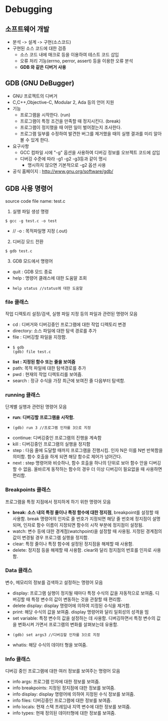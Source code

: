 # Debugging
## 소프트웨어 개발
- 분석 -> 설계 -> 구현(소스코드)
- 구현된 소스 코드에 대한 검증
  - 소스 코드 내에 매크로 등을 이용하여 테스트 코드 삽입
  - 오류 처리 기능(errno, perror, assert) 등을 이용한 오류 분석
  - **GDB 와 같은 디버거 사용**
## GDB (GNU DeBugger)
- GNU 프로젝트의 디버거
- C,C++,Objective-C, Modular 2, Ada 등의 언어 지원
- 기능
  - 프로그램을 시작한다. (run)
  - 프로그램이 특정 조건을 만족할 때 정지시킨다. (break)
  - 프로그램이 정지했을 때 어떤 일이 벌어졌는지 조사한다.
  - 프로그램 일부를 수정하여 발견한 버그를 제거했을 때의 실행 결과를 미리 알아볼 수 있게 한다.
- 요구사항
  - GCC 컴파일 시에 "-g" 옵션을 사용하여 디버깅 정보를 오브젝트 코드에 삽입
  - 디버깅 수준에 따라 -g1 -g2 -g3등과 같이 명시
    - 명시하지 않으면 기본적으로 -g2 옵션 사용
- 공식 홈페이지 : http://www.gnu.org/software/gdb/
## GDB 사용 명령어
source code file name: test.c
1. 실행 파일 생성 명령 
  ```
  $ gcc -g test.c -o test
  ```
- // -o : 목적파일명 지정 (.out)
2. 디버깅 모드 전환
  ```
  $ gdb test.c
  ```
3. GDB 모드에서 명령어
  - quit : GDB 모드 종료
  - help : 명령어 클래스에 대한 도움말 조회
  - ```
    help status //status에 대한 도움말
    ```
### file 클래스
작업 디렉토리 설정/검색, 실행 파일 지정 등의 파일과 관련된 명령어 모음
  - cd : 디버거와 디버깅중인 프로그램에 대한 작업 디렉토리 변경
  - directory: 소스 파일에 대한 탐색 경로를 추가
  - file : 디버깅할 파일을 지정함.
  - ```
    $ gdb
    (gdb) file test.c
    ```
  - **list : 지정된 함수 또는 줄을 보여줌**
  - path: 목적 파일에 대한 탐색경로를 추가
  - pwd : 현재의 작업 디렉토리를 보여줌.
  - search : 정규 수식을 가장 최근에 보여진 줄 다음부터 탐색함.
### running 클래스
단계별 실행과 관련된 명령어 모음
  - **run: 디버깅할 프로그램을 시작함.**
  - ```
    (gdb) run 3 //프로그램 인자를 3으로 지정
    ```
  - continue: 디버깅중인 프로그램의 진행을 계속함
  - kill : 디버깅중인 프로그램의 실행을 정지함
  - step : 다음 줄에 도달할 때까지 프로그램을 진행시킴. 인자 N은 이를 N번 반복함을 의미함. 함수 호출을 하게 되면 해당 함수로 제어가 넘어간다.
  - next : step 명령어와 비슷하나, 함수 호출을 하나의 단위로 보아 함수 안을 디버깅할 수 없음. 올바르게 동작하는 함수의 경우 더 이상 디버깅이 필요없을 때 사용하면 편리함.
### Breakpoints 클래스
프로그램을 특정 지점에서 정지하게 하기 위한 명령어 모음
  - **break: 소스 내의 특정 줄이나 특정 함수에 대한 정지점**, breakpoint를 설정할 때 사용함. break 명령어의 인자로 줄 번호가 지정되면 해당 줄 번호에 정지점이 설명되며, 인자로 함수 이름이 지정되면 함수의 시작 부분에 정지점이 설정됨.
  - watch: 변수 등에 대한 경계점(watchpoint)을 설정할 때 사용됨. 지정된 경계점의 값이 변경될 경우 프로그램 실행을 정지함.
  - clear: 특정 줄이나 특정 함수에 설정된 정지점을 해제할 때 사용함.
  - delete: 정지점 등을 해제할 때 사용함. clear와 달리 정지점의 번호를 인자로 사용함.
### Data 클래스
변수, 메모리의 정보를 검색하고 설정하는 명령어 모음
  - display: 프로그램 실행이 정지될 때마다 특정 수식의 값을 자동적으로 보여줌. 디버깅할 때 특정 변수의 값이 변동하는 것을 관찰할 때 편리함.
  - delete display: display 명령어에 의하여 지정된 수식을 제거함.
  - print: 해당 수식의 값을 보여줌. display 명령어와 달리 일회성의 성격을 띰
  - set variable: 특정 변수의 값을 설정하는 데 사용함. 디버깅하면서 특정 변수의 값을 변화시켜 가면서 프로그램의 변화를 살펴보는데 유용함.
  - ```
    (gdb) set args3 //디버깅할 인자를 3으로 지정
    ```
  - whatis: 해당 수식의 데이터 형을 보여줌.
### Info 클래스
디버깅 중인 프로그램에 대한 여러 정보를 보여주는 명령어 모음
  - info args: 프로그램 인자에 대한 정보를 보여줌.
  - info breakpoints: 지정된 정지점에 대한 정보를 보여줌.
  - info display: display 명령어에 의하여 지정된 수식 정보를 보여줌.
  - info files: 디버깅중인 프로그램에 대한 정보를 보여줌.
  - info locals: 현재 스택 프레임내 지역 변수에 대한 정보를 보여줌.
  - info types: 현재 정의된 데이터형에 대한 정보를 보여줌.
